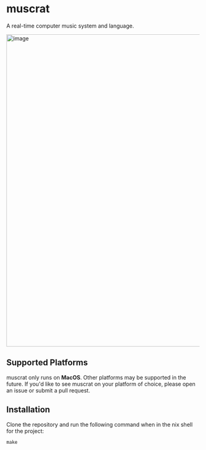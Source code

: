 # muscrat

A real-time computer music system and language.

<img width="816" alt="image" src="https://github.com/user-attachments/assets/23935489-bcea-47a0-8ddf-559ed2dccb82" />

## Supported Platforms

muscrat only runs on **MacOS**. Other platforms may be supported in
the future. If you'd like to see muscrat on your platform of choice,
please open an issue or submit a pull request.

## Installation

Clone the repository and run the following command when in
the nix shell for the project:

```shell
make
```
